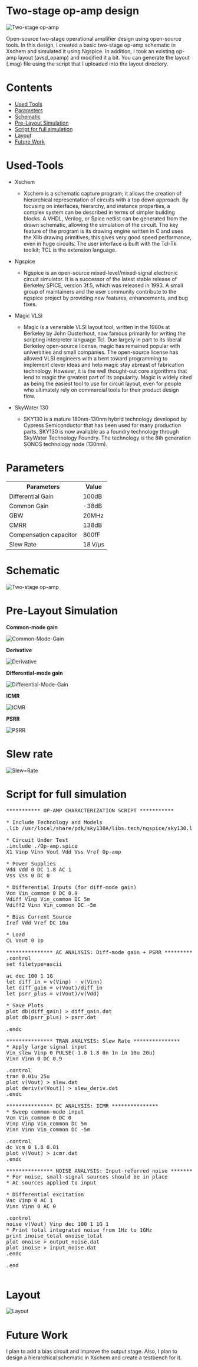 # Two-stage op-amp design
![Two-stage op-amp](https://github.com/CircuitCraftsman/Two-stage-Op-amp/blob/main/Schematic/Op-amp.png)

Open-source two-stage operational amplifier design using open-source tools. In this design, I created a basic two-stage op-amp schematic in Xschem and simulated it using Ngspice. In addition, I took an existing op-amp layout (avsd_opamp) and modified it a bit. You can generate the layout (.mag) file using the script that I uploaded into the layout directory.

# Contents
- [Used Tools](#Used-Tools)
- [Parameters](#Parameters)
- [Schematic](#Schematic)
- [Pre-Layout Simulation](#Pre-Layout-Simulation)
- [Script for full simulation](#Script-for-full-simulation)
- [Layout](#Layout)
- [Future Work](#Future-Work)

# Used-Tools
- Xschem

    - Xschem is a schematic capture program; it allows the creation of hierarchical representation of circuits with a top down approach. By focusing on interfaces, hierarchy, and instance properties, a complex system can be described in terms of simpler building blocks. A VHDL, Verilog, or Spice netlist can be generated from the drawn schematic, allowing the simulation of the circuit. The key feature of the program is its drawing engine written in C and uses the Xlib drawing primitives; this gives very good speed performance, even in huge circuits. The user interface is built with the Tcl-Tk toolkit; TCL is the extension language.

- Ngspice

    - Ngspice is an open-source mixed-level/mixed-signal electronic circuit simulator. It is a successor of the latest stable release of Berkeley SPICE, version 3f.5, which was released in 1993. A small group of maintainers and the user community contribute to the ngspice project by providing new features, enhancements, and bug fixes.

- Magic VLSI

    - Magic is a venerable VLSI layout tool, written in the 1980s at Berkeley by John Ousterhout, now famous primarily for writing the scripting interpreter language Tcl. Due largely in part to its liberal Berkeley open-source license, magic has remained popular with universities and small companies. The open-source license has allowed VLSI engineers with a bent toward programming to implement clever ideas and help magic stay abreast of fabrication technology. However, it is the well thought-out core algorithms that lend to magic the greatest part of its popularity. Magic is widely cited as being the easiest tool to use for circuit layout, even for people who ultimately rely on commercial tools for their product design flow.

- SkyWater 130

    - SKY130 is a mature 180nm-130nm hybrid technology developed by Cypress Semiconductor that has been used for many production parts. SKY130 is now available as a foundry technology through SkyWater Technology Foundry. The technology is the 8th generation SONOS technology node (130nm).

# Parameters

<table align="center">
<tr>
    <th>Parameters</th>
    <th>Value</th>
</tr>
<tr>
    <td>Differential Gain</td>
    <td>100dB</td>
</tr>
<tr>
    <td>Common Gain</td>
    <td>-38dB</td>
</tr>
<tr>
    <td>GBW</td>
    <td>20MHz</td>
</tr>
<tr>
    <td>CMRR</td>
    <td>138dB</td>
</tr>
<tr>
    <td>Compensation capacitor</td>
    <td>800fF</td>
</tr>
<tr>
    <td>Slew Rate</td>
    <td> 18 V/µs</td>
</tr>
</table>

# Schematic
![Two-stage op-amp](https://github.com/CircuitCraftsman/Two-stage-Op-amp/blob/main/Schematic/Schematic.png)

# Pre-Layout Simulation

**Common-mode gain**

![Common-Mode-Gain](https://github.com/CircuitCraftsman/Two-stage-Op-amp/blob/main/Simulation/Pre-layout/Common-mode%20gain.png)

**Derivative**

![Derivative](https://github.com/CircuitCraftsman/Two-stage-Op-amp/blob/main/Simulation/Pre-layout/Derivative.png)

**Differential-mode gain**

![Differential-Mode-Gain](https://github.com/CircuitCraftsman/Two-stage-Op-amp/blob/main/Simulation/Pre-layout/Differential-mode%20gain.png)

**ICMR**

![ICMR](https://github.com/CircuitCraftsman/Two-stage-Op-amp/blob/main/Simulation/Pre-layout/ICMR.png)

**PSRR**

![PSRR](https://github.com/CircuitCraftsman/Two-stage-Op-amp/blob/main/Simulation/Pre-layout/PSRR.png)

# Slew rate
![Slew=Rate](https://github.com/CircuitCraftsman/Two-stage-Op-amp/blob/main/Simulation/Pre-layout/Slew%20rate.png)

# Script for full simulation

<pre>*********** OP-AMP CHARACTERIZATION SCRIPT ***********

* Include Technology and Models
.lib /usr/local/share/pdk/sky130A/libs.tech/ngspice/sky130.lib.spice tt

* Circuit Under Test
.include ./Op-amp.spice
X1 Vinp Vinn Vout Vdd Vss Vref Op-amp

* Power Supplies
Vdd Vdd 0 DC 1.8 AC 1
Vss Vss 0 DC 0

* Differential Inputs (for diff-mode gain)
Vcm Vin_common 0 DC 0.9
Vdiff Vinp Vin_common DC 5m
Vdiff2 Vinn Vin_common DC -5m

* Bias Current Source
Iref Vdd Vref DC 10u

* Load
CL Vout 0 1p

*************** AC ANALYSIS: Diff-mode gain + PSRR ***************
.control
set filetype=ascii

ac dec 100 1 1G
let diff_in = v(Vinp) - v(Vinn)
let diff_gain = v(Vout)/diff_in
let psrr_plus = v(Vout)/v(Vdd)

* Save Plots
plot db(diff_gain) > diff_gain.dat
plot db(psrr_plus) > psrr.dat

.endc

*************** TRAN ANALYSIS: Slew Rate ***************
* Apply large signal input
Vin_slew Vinp 0 PULSE(-1.8 1.8 0n 1n 1n 10u 20u)
Vinn Vinn 0 DC 0.9

.control
tran 0.01u 25u
plot v(Vout) > slew.dat
plot deriv(v(Vout)) > slew_deriv.dat
.endc

*************** DC ANALYSIS: ICMR ***************
* Sweep common-mode input
Vcm Vin_common 0 DC 0
Vinp Vinp Vin_common DC 5m
Vinn Vinn Vin_common DC -5m

.control
dc Vcm 0 1.8 0.01
plot v(Vout) > icmr.dat
.endc

*************** NOISE ANALYSIS: Input-referred noise ***************
* For noise, small-signal sources should be in place
* AC sources applied to input

* Differential excitation
Vac Vinp 0 AC 1
Vinn Vinn 0 AC 0

.control
noise v(Vout) Vinp dec 100 1 1G 1
* Print total integrated noise from 1Hz to 1GHz
print inoise_total onoise_total
plot onoise > output_noise.dat
plot inoise > input_noise.dat
.endc

.end
 </pre>

# Layout
![Layout](https://github.com/CircuitCraftsman/Two-stage-Op-amp/blob/main/Layout/Layout.png)

# Future Work
I plan to add a bias circuit and improve the output stage. Also, I plan to design a hierarchical schematic in Xschem and create a testbench for it.

